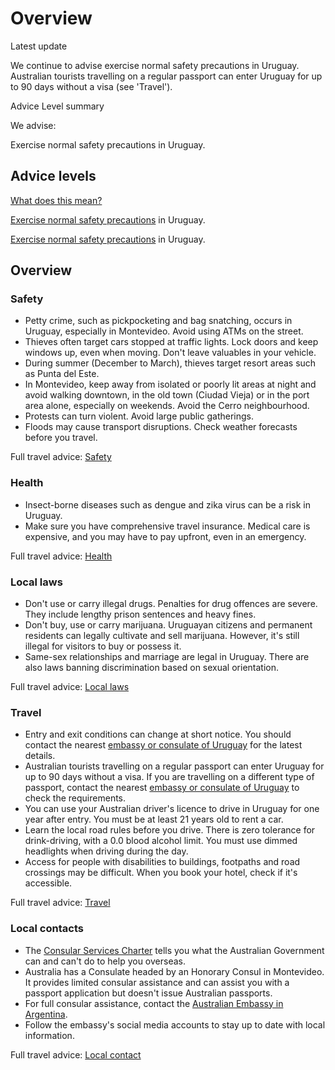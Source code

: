 # Overview

Latest update

We continue to advise exercise normal safety precautions in Uruguay. Australian tourists travelling on a regular passport can enter Uruguay for up to 90 days without a visa (see 'Travel').

Advice Level summary

We advise:

Exercise normal safety precautions in Uruguay.

## Advice levels

[What does this mean?](/before-you-go/travel-advice-explained/)

[Exercise normal safety precautions](/node/33#level1) in Uruguay.

[Exercise normal safety precautions](/node/33#level1) in Uruguay.

## Overview

### Safety

* Petty crime, such as pickpocketing and bag snatching, occurs in Uruguay, especially in Montevideo. Avoid using ATMs on the street.
* Thieves often target cars stopped at traffic lights. Lock doors and keep windows up, even when moving. Don't leave valuables in your vehicle.
* During summer (December to March), thieves target resort areas such as Punta del Este.
* In Montevideo, keep away from isolated or poorly lit areas at night and avoid walking downtown, in the old town (Ciudad Vieja) or in the port area alone, especially on weekends. Avoid the Cerro neighbourhood.
* Protests can turn violent. Avoid large public gatherings.
* Floods may cause transport disruptions. Check weather forecasts before you travel.

Full travel advice: [Safety](#safety)

### Health

* Insect-borne diseases such as dengue and zika virus can be a risk in Uruguay.
* Make sure you have comprehensive travel insurance. Medical care is expensive, and you may have to pay upfront, even in an emergency.

Full travel advice: [Health](#health)

### Local laws

* Don't use or carry illegal drugs. Penalties for drug offences are severe. They include lengthy prison sentences and heavy fines.
* Don't buy, use or carry marijuana. Uruguayan citizens and permanent residents can legally cultivate and sell marijuana. However, it's still illegal for visitors to buy or possess it.
* Same-sex relationships and marriage are legal in Uruguay. There are also laws banning discrimination based on sexual orientation.

Full travel advice: [Local laws](#local-laws)

### Travel

* Entry and exit conditions can change at short notice. You should contact the nearest [embassy or consulate of Uruguay](https://busquedaembajadas.mrree.gub.uy/busq_mrree/servlet/hbusqembajadas) for the latest details.
* Australian tourists travelling on a regular passport can enter Uruguay for up to 90 days without a visa. If you are travelling on a different type of passport, contact the nearest [embassy or consulate of Uruguay](https://busquedaembajadas.mrree.gub.uy/busq_mrree/servlet/hbusqembajadas) to check the requirements.
* You can use your Australian driver's licence to drive in Uruguay for one year after entry. You must be at least 21 years old to rent a car.
* Learn the local road rules before you drive. There is zero tolerance for drink-driving, with a 0.0 blood alcohol limit. You must use dimmed headlights when driving during the day.
* Access for people with disabilities to buildings, footpaths and road crossings may be difficult. When you book your hotel, check if it's accessible.

Full travel advice: [Travel](#travel)

### Local contacts

* The [Consular Services Charter](/consular-services/consular-services-charter "Consular Services Charter") tells you what the Australian Government can and can't do to help you overseas.
* Australia has a Consulate headed by an Honorary Consul in Montevideo. It provides limited consular assistance and can assist you with a passport application but doesn't issue Australian passports.
* For full consular assistance, contact the [Australian Embassy in Argentina](https://argentina.embassy.gov.au/baircastellano/consultarassistance2015.html).
* Follow the embassy's social media accounts to stay up to date with local information.

Full travel advice: [Local contact](#local-contacts)